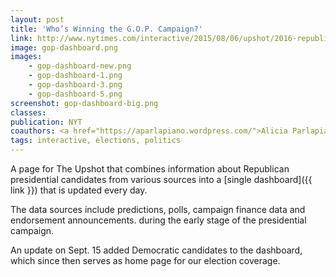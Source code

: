 ```yaml
---
layout: post
title: 'Who’s Winning the G.O.P. Campaign?'
link: http://www.nytimes.com/interactive/2015/08/06/upshot/2016-republican-presidential-candidates-dashboard.html
image: gop-dashboard.png
images:
    - gop-dashboard-new.png
    - gop-dashboard-1.png
    - gop-dashboard-3.png
    - gop-dashboard-5.png
screenshot: gop-dashboard-big.png
classes:
publication: NYT
coauthors: <a href="https://aparlapiano.wordpress.com/">Alicia Parlapiano</a>, <a href="http://thescoop.org/">Derek Willis</a> & David Leonhardt
tags: interactive, elections, politics
---
```


A page for The Upshot that combines information about Republican presidential candidates from various sources into a [single dashboard]({{ link }}) that is updated every day.

The data sources include predictions, polls, campaign finance data and endorsement announcements. during the early stage of the presidential campaign.

An update on Sept. 15 added Democratic candidates to the dashboard, which since then serves as home page for our election coverage.

